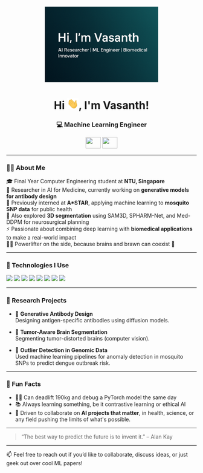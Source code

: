 <p align="center">
  <img src="https://github.com/vfxgb/vfxgb/raw/main/image.png" height="200"/>
</p>

<h1 align="center">Hi <img src="https://raw.githubusercontent.com/ABSphreak/ABSphreak/master/gifs/Hi.gif" width="30px">, I'm Vasanth!</h1>
<h3 align="center">💻 Machine Learning Engineer</h3>

<p align="center">
  <a href="[https://www.linkedin.com/in/your-linkedin/](https://www.linkedin.com/in/vasanth-durvasula-596092216/)" target="_blank"><img src="https://cdn.jsdelivr.net/npm/simple-icons@3.0.1/icons/linkedin.svg" height="30" width="40"/></a>
  <a href="dssvasanth_gmail.com"><img src="https://simpleicons.org/icons/gmail.svg" height="30" width="40"/></a>
</p>

---

### 👨‍🎓 About Me

🎓 Final Year Computer Engineering student at **NTU, Singapore**  
🧬 Researcher in AI for Medicine, currently working on **generative models for antibody design**  
🧠 Previously interned at **A*STAR**, applying machine learning to **mosquito SNP data** for public health  
🧠 Also explored **3D segmentation** using SAM3D, SPHARM-Net, and Med-DDPM for neurosurgical planning  
⚡ Passionate about combining deep learning with **biomedical applications** to make a real-world impact  
🏋️‍♂️ Powerlifter on the side, because brains and brawn can coexist 💪

---

### 🔧 Technologies I Use

<p align="left">
  <code><img height="50" src="https://cdn.jsdelivr.net/gh/devicons/devicon/icons/python/python-original.svg"/></code>
  <code><img height="50" src="https://cdn.jsdelivr.net/gh/devicons/devicon/icons/tensorflow/tensorflow-original.svg"/></code>
  <code><img height="50" src="https://cdn.jsdelivr.net/gh/devicons/devicon/icons/pytorch/pytorch-original.svg"/></code>
  <code><img height="50" src="https://cdn.jsdelivr.net/gh/devicons/devicon/icons/docker/docker-original.svg"/></code>
  <code><img height="50" src="https://cdn.jsdelivr.net/gh/devicons/devicon/icons/kubernetes/kubernetes-plain.svg"/></code>
  <code><img height="50" src="https://cdn.jsdelivr.net/gh/devicons/devicon/icons/java/java-original.svg"/></code>
  <code><img height="50" src="https://cdn.jsdelivr.net/gh/devicons/devicon/icons/go/go-original.svg"/></code>
  <code><img height="50" src="https://cdn.jsdelivr.net/gh/devicons/devicon/icons/react/react-original.svg"/></code>
</p>

---

### 🧪 Research Projects

- 🔬 **Generative Antibody Design**  
  Designing antigen-specific antibodies using diffusion models.
  
- 🧠 **Tumor-Aware Brain Segmentation**  
  Segmenting tumor-distorted brains (computer vision).

- 🧬 **Outlier Detection in Genomic Data**  
  Used machine learning pipelines for anomaly detection in mosquito SNPs to predict dengue outbreak risk.

---

### 🚀 Fun Facts

- 🏋️‍♂️ Can deadlift 190kg and debug a PyTorch model the same day  
- 📚 Always learning something, be it contrastive learning or ethical AI  
- 🤝 Driven to collaborate on **AI projects that matter**, in health, science, or any field pushing the limits of what's possible.


---

> “The best way to predict the future is to invent it.” – Alan Kay

---

📫 Feel free to reach out if you’d like to collaborate, discuss ideas, or just geek out over cool ML papers!

